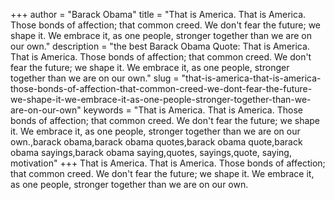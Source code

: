 +++
author = "Barack Obama"
title = "That is America. That is America. Those bonds of affection; that common creed. We don't fear the future; we shape it. We embrace it, as one people, stronger together than we are on our own."
description = "the best Barack Obama Quote: That is America. That is America. Those bonds of affection; that common creed. We don't fear the future; we shape it. We embrace it, as one people, stronger together than we are on our own."
slug = "that-is-america-that-is-america-those-bonds-of-affection-that-common-creed-we-dont-fear-the-future-we-shape-it-we-embrace-it-as-one-people-stronger-together-than-we-are-on-our-own"
keywords = "That is America. That is America. Those bonds of affection; that common creed. We don't fear the future; we shape it. We embrace it, as one people, stronger together than we are on our own.,barack obama,barack obama quotes,barack obama quote,barack obama sayings,barack obama saying,quotes, sayings,quote, saying, motivation"
+++
That is America. That is America. Those bonds of affection; that common creed. We don't fear the future; we shape it. We embrace it, as one people, stronger together than we are on our own.
